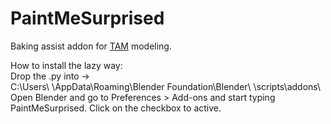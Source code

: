 # PaintMeSurprised
Baking assist addon for [TAM](https://uzugijin.github.io/pages/tam.html) modeling.

How to install the lazy way:  
Drop the .py into ->  
C:\Users\ <username> \AppData\Roaming\Blender Foundation\Blender\ <blenderversion> \scripts\addons\  
Open Blender and go to Preferences > Add-ons and start typing PaintMeSurprised. Click on the checkbox to active.
